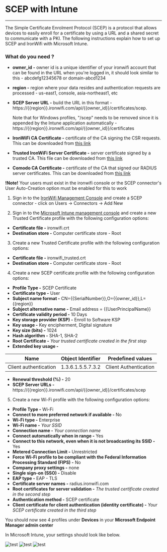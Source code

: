 # **SCEP with Intune**

---

The Simple Certificate Enrolment Protocol (SCEP) is a protocol that allows devices to easily enroll for a certificate by using a URL and a shared secret to communicate with a PKI. The following instructions explain how to set up SCEP and IronWifi with Microsoft Intune.

### What do you need ?

- **owner_id -** owner id is a unique identifier of your ironwifi account that can be found in the URL when you're logged in, it should look similar to this - abcdefg12345678 or domain-abcd1234
- **region -** region where your data resides and authentication requests are processed - us-east1, console, asia-northeast1, etc
- **SCEP Server URL -** build the URL in this format - https://{{region}}.ironwifi.com/api/{{owner_id}}/certificates/scep.

  Note that for Windows profiles, "/scep" needs to be removed since it is appended by the Intune application automatically - https://{{region}}.ironwifi.com/api/{{owner_id}}/certificates

- **IronWiFi CA Certificate -** certificate of the CA signing the CSR requests. This can be downloaded from [this link](https://console.ironwifi.com/assets/html/ironwifi.crt)
- **Trusted IronWiFi Server Certificate -** server certificate signed by a trusted CA. This file can be downloaded from [this link](https://console.ironwifi.com/assets/html/ironwifi_trusted.crt)
- **Comodo CA Certificate -** certificate of the CA that signed our RADIUS server certificates. This can be downloaded from [this link](https://console.ironwifi.com/assets/html/radius_ironwifi_com_ca-bundle.crt)


**!Note!** Your users must exist in the ironwifi console or the SCEP connector's User Auto-Creation option must be enabled for this to work

1. Sign in to the [IronWifi Management Console](https://console.ironwifi.com/login) and create a SCEP connector - click on Users -> Connectors -> Add New

2. Sign in to the [Microsoft Intune management console](https://endpoint.microsoft.com/#blade/Microsoft_Intune_DeviceSettings/DevicesMenu/overview) and create a new Trusted Certificate profile with the following configuration options:

- **Certificate file -** ironwifi.crt
- **Destination store -** Computer certificate store - Root

3. Create a new Trusted Certificate profile with the following configuration options:

- **Certificate file -** ironwifi_trusted.crt
- **Destination store -** Computer certificate store - Root

4. Create a new SCEP certificate profile with the following configuration options:

- **Profile Type -** SCEP Certificate
- **Certificate type -** User
- **Subject name format -** CN={{SerialNumber}},O={{owner_id}},L={{region}}
- **Subject alternative name -** Email address = {{UserPrincipalName}}
- **Certificate validity period -** 10 Days
- **Key storage provider (KSP) -** Enroll to Software KSP
- **Key usage -** Key encipherment, Digital signature
- **Key size (bits) -** 1024
- **Hash algorithm -** SHA-1, SHA-2
- **Root Certificate -** _Your trusted certificate created in the first step_
- **Extended key usage -**

Name | Object Identifier | Predefined values |
----- | ---------------- | ----------------- |
Client authentication | 1.3.6.1.5.5.7.3.2 | Client Authentication

- **Renewal threshold (%) -** 20
- **SCEP Server URLs -** https://{{region}}.ironwifi.com/api/{{owner_id}}/certificates/scep

5. Create a new Wi-Fi profile with the following configuration options:

- **Profile Type -** Wi-Fi
- **Connect to more preferred network if available -** No
- **Wi-Fi type -** Enterprise
- **Wi-Fi name -** _Your SSID_
- **Connection name -** _Your connection name_
- **Connect automatically when in range -** Yes
- **Connect to this network, even when it is not broadcasting its SSID -** Yes
- **Metered Connection Limit -** Unrestricted
- **Force Wi-Fi profile to be compliant with the Federal Information Processing Standard (FIPS) -** No
- **Company proxy settings -** none
- **Single sign-on (SSO) -** Disable
- **EAP type -** EAP - TLS
- **Certificate server names -** radius.ironwifi.com
- **Root certificates for server validation -** _The trusted certificate created in the second step_
- **Authentication method -** SCEP certificate
- **Client certificate for client authentication (identity certificate) -** _Your SCEP certificate created in the third step_

You should now see 4 profiles under **Devices** in your **Microsoft Endpoint Manager admin center**

In Microsoft Intune, your settings should look like below.


![test](https://raw.githubusercontent.com/IronWifi/docs/master/user_Guide/Account/scep/scep11.png)
![test](https://raw.githubusercontent.com/IronWifi/docs/master/user_Guide/Account/scep/scep12.png)
![test](https://raw.githubusercontent.com/IronWifi/docs/master/user_Guide/Account/scep/scep13.png)


